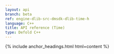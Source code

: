 ```yaml
---
layout: api
branch: beta
ref: engine-dlib-src-dmsdk-dlib-time-h
language: C++
title: API reference (Time)
type: Defold C++
---
```

{% include anchor_headings.html html=content %}